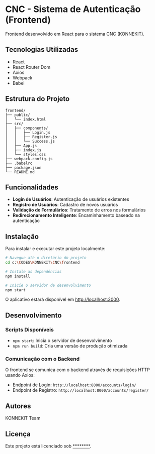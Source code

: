 # CNC - Sistema de Autenticação (Frontend)

Frontend desenvolvido em React para o sistema CNC (KONNEKIT).

## Tecnologias Utilizadas

- React
- React Router Dom
- Axios
- Webpack
- Babel

## Estrutura do Projeto

```
frontend/
├── public/
│   └── index.html
├── src/
│   ├── components/
│   │   ├── Login.js
│   │   ├── Register.js
│   │   └── Success.js
│   ├── App.js
│   ├── index.js
│   └── styles.css
├── webpack.config.js
├── .babelrc
├── package.json
└── README.md
```

## Funcionalidades

- **Login de Usuários**: Autenticação de usuários existentes
- **Registro de Usuários**: Cadastro de novos usuários
- **Validação de Formulários**: Tratamento de erros nos formulários
- **Redirecionamento Inteligente**: Encaminhamento baseado na autenticação

## Instalação

Para instalar e executar este projeto localmente:

```bash
# Navegue até o diretório do projeto
cd c:\CODES\KONNEKIT\CNC\frontend

# Instale as dependências
npm install

# Inicie o servidor de desenvolvimento
npm start
```

O aplicativo estará disponível em [http://localhost:3000](http://localhost:3000).

## Desenvolvimento

### Scripts Disponíveis

- `npm start`: Inicia o servidor de desenvolvimento
- `npm run build`: Cria uma versão de produção otimizada

### Comunicação com o Backend

O frontend se comunica com o backend através de requisições HTTP usando Axios:

- Endpoint de Login: `http://localhost:8000/accounts/login/`
- Endpoint de Registro: `http://localhost:8000/accounts/register/`

## Autores

KONNEKIT Team

## Licença

Este projeto está licenciado sob [********](********).